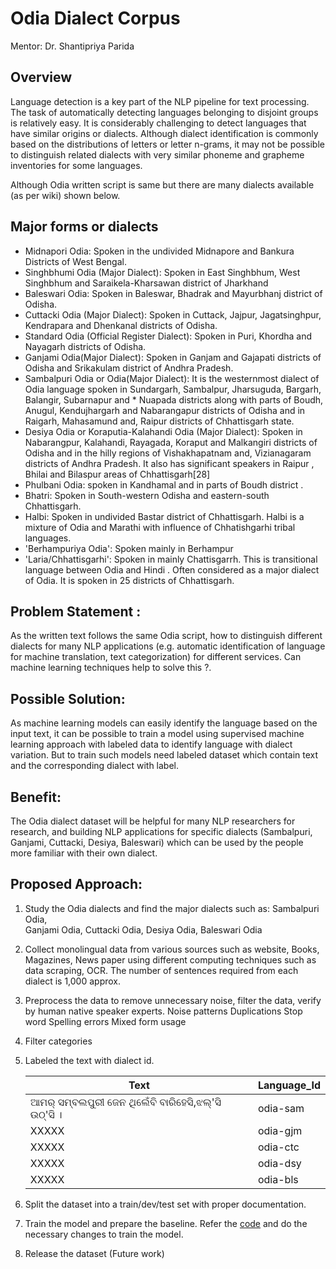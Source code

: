 # Odia Dialect Corpus

Mentor: Dr. Shantipriya Parida

## Overview
Language detection is a key part of the NLP pipeline for text processing. The task of automatically detecting languages belonging to disjoint groups is relatively easy. It is considerably challenging to detect languages that have similar origins or dialects. Although dialect identification is commonly based on the distributions of letters or letter n-grams, it may not be possible to distinguish related dialects with very similar phoneme and grapheme inventories for some languages.

Although Odia written script is same but there are many dialects available (as per wiki) shown below.

## Major forms or dialects
* Midnapori Odia: Spoken in the undivided Midnapore and Bankura Districts of West Bengal.
* Singhbhumi Odia (Major Dialect): Spoken in East Singhbhum, West Singhbhum and Saraikela-Kharsawan district of Jharkhand
* Baleswari Odia: Spoken in Baleswar, Bhadrak and Mayurbhanj district of Odisha.
* Cuttacki Odia (Major Dialect): Spoken in Cuttack, Jajpur, Jagatsinghpur, Kendrapara and Dhenkanal districts of Odisha.
* Standard Odia (Official Register Dialect): Spoken in Puri, Khordha and Nayagarh districts of Odisha.
* Ganjami Odia(Major Dialect): Spoken in Ganjam and Gajapati districts of Odisha and Srikakulam district of Andhra Pradesh.
* Sambalpuri Odia or Odia(Major Dialect): It is the westernmost dialect of Odia language spoken in Sundargarh, Sambalpur, Jharsuguda, Bargarh, Balangir, Subarnapur and * Nuapada districts along with parts of Boudh, Anugul, Kendujhargarh and Nabarangapur districts of Odisha and in Raigarh, Mahasamund and, Raipur districts of Chhattisgarh state.
* Desiya Odia or Koraputia-Kalahandi Odia (Major Dialect): Spoken in Nabarangpur, Kalahandi, Rayagada, Koraput and Malkangiri districts of Odisha and in the hilly regions of Vishakhapatnam and, Vizianagaram districts of Andhra Pradesh. It also has significant speakers in Raipur , Bhilai and Bilaspur areas of Chhattisgarh[28]
* Phulbani Odia: spoken in Kandhamal and in parts of Boudh district .
* Bhatri: Spoken in South-western Odisha and eastern-south Chhattisgarh.
* Halbi: Spoken in undivided Bastar district of Chhattisgarh. Halbi is a mixture of Odia and Marathi with influence of Chhatishgarhi tribal languages.
* 'Berhampuriya Odia': Spoken mainly in Berhampur
* 'Laria/Chhattisgarhi': Spoken in mainly Chattisgarrh. This is transitional language between Odia and Hindi . Often considered as a major dialect of Odia. It is spoken in 25 districts of Chhattisgarh.

## Problem Statement :

As the written text follows the same Odia script, how to distinguish different dialects for many NLP applications (e.g. automatic identification of language for machine translation, text categorization) for different services.  Can machine learning techniques help to solve this ?.  

## Possible Solution:

As machine learning models can easily identify the language based on the input text, it can be possible to train a model using supervised machine learning approach with labeled data to identify language with dialect variation. But to train such models need labeled dataset which contain text and the corresponding dialect with label.

## Benefit:
The Odia dialect dataset will be helpful for many NLP researchers for research, and building NLP applications for specific dialects (Sambalpuri, Ganjami, Cuttacki, Desiya, Baleswari) which can be used by the people more familiar with their own dialect. 

## Proposed Approach:

1. Study the Odia dialects and find the major dialects such as:
   Sambalpuri Odia,  
   Ganjami Odia,
   Cuttacki Odia,
   Desiya Odia,
   Baleswari Odia

2. Collect monolingual data from various sources such as website, Books, Magazines, News paper using different computing techniques such as data scraping, OCR. The number of sentences required from each dialect is 1,000 approx. 

3. Preprocess the data to remove unnecessary noise, filter the data, verify by human native speaker experts.
   Noise patterns 
   Duplications 
   Stop word 
   Spelling errors 
   Mixed form usage 
 
4. Filter categories 
 
5. Labeled the text with dialect id.

   Text                                         |  Language_Id
   ---------------------------------------------|-------------
   ଆମର୍ ସମ୍ବଲପୁରୀ ଜେନ ଥିଲେଁବି ବାରିହେସି,ଝଲ୍'ସି ଉଠ୍'ସି । |  odia-sam
   XXXXX |  odia-gjm
   XXXXX | odia-ctc
   XXXXX | odia-dsy
   XXXXX | odia-bls 

6. Split the dataset into a train/dev/test set with proper documentation.

7. Train the model and prepare the baseline.
   Refer the [code](https://github.com/shantipriyap/Odia-Santali-Dialect-Detection-Dataset) and do the necessary changes to train the model.

8. Release the dataset (Future work)





